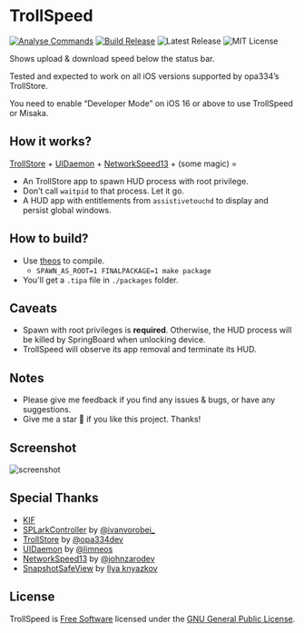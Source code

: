 # TrollSpeed

[![Analyse Commands](https://github.com/Lessica/TrollSpeed/actions/workflows/analyse-commands.yml/badge.svg)](https://github.com/Lessica/TrollSpeed/actions/workflows/analyse-commands.yml)
[![Build Release](https://github.com/Lessica/TrollSpeed/actions/workflows/build-release.yml/badge.svg)](https://github.com/Lessica/TrollSpeed/actions/workflows/build-release.yml)
![Latest Release](https://img.shields.io/github/v/release/Lessica/TrollSpeed)
![MIT License](https://img.shields.io/github/license/Lessica/TrollSpeed)

Shows upload &amp; download speed below the status bar.

Tested and expected to work on all iOS versions supported by opa334’s TrollStore.

You need to enable “Developer Mode” on iOS 16 or above to use TrollSpeed or Misaka.

## How it works?

[TrollStore](https://github.com/opa334/TrollStore) + [UIDaemon](https://github.com/limneos/UIDaemon) + [NetworkSpeed13](https://github.com/lwlsw/NetworkSpeed13) + (some magic)
\=

- An TrollStore app to spawn HUD process with root privilege.
- Don’t call `waitpid` to that process. Let it go.
- A HUD app with entitlements from `assistivetouchd` to display and persist global windows.

## How to build?

- Use [theos](https://github.com/theos/theos) to compile.
  - `SPAWN_AS_ROOT=1 FINALPACKAGE=1 make package`
- You'll get a `.tipa` file in `./packages` folder.

## Caveats

- Spawn with root privileges is **required**. Otherwise, the HUD process will be killed by SpringBoard when unlocking device.
- TrollSpeed will observe its app removal and terminate its HUD.

## Notes

- Please give me feedback if you find any issues &amp; bugs, or have any suggestions.
- Give me a star 🌟 if you like this project. Thanks!

## Screenshot

![screenshot](https://user-images.githubusercontent.com/5410705/213263734-1ef1b553-88d4-41cc-856e-891ea08d185c.jpeg)

## Special Thanks

- [KIF](https://github.com/kif-framework/KIF)
- [SPLarkController](https://github.com/ivanvorobei/SPLarkController) by [@ivanvorobei_](https://twitter.com/ivanvorobei_)
- [TrollStore](https://github.com/opa334/TrollStore) by [@opa334dev](https://twitter.com/opa334dev)
- [UIDaemon](https://github.com/limneos/UIDaemon) by [@limneos](https://twitter.com/limneos)
- [NetworkSpeed13](https://github.com/lwlsw/NetworkSpeed13) by [@johnzarodev](https://twitter.com/johnzarodev)
- [SnapshotSafeView](https://github.com/Stampoo/SnapshotSafeView) by [Ilya knyazkov](https://github.com/Stampoo)

## License

TrollSpeed is [Free Software](https://www.gnu.org/philosophy/free-sw.html) licensed under the [GNU General Public License](LICENSE).
